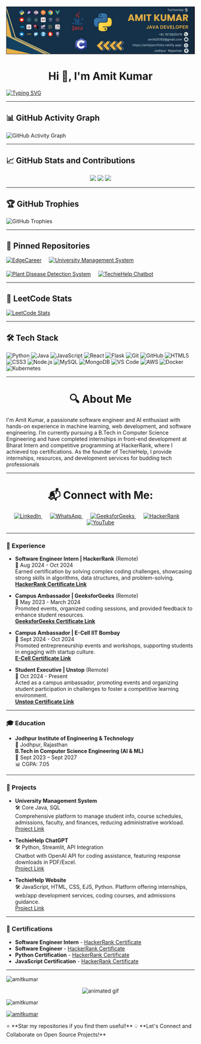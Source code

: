 
![Profile](https://github.com/amitkumardemo/amitkumardemo/blob/main/Screenshot%202024-11-05%20142655.png)


<h1 align="center">Hi 👋, I'm Amit Kumar</h1>

[![Typing SVG](https://readme-typing-svg.herokuapp.com?color=F77606&size=25&center=true&vCenter=true&width=600&lines=Machine+Learning+Engineer;Founder+of+TechieHelp;Open+Source+Contributor;Java+%7C+Python+%7C+React+%7C+Flask;GitHub+5+Star+Java+HackerRanker)](https://github.com/amitkumardemo)

---

## 📊 GitHub Activity Graph
![GitHub Activity Graph](https://github-readme-activity-graph.vercel.app/graph?username=amitkumardemo&theme=react-dark&bg_color=0D1117&color=79D7FF&line=FF69B4&point=FFD700)

---

## 📈 GitHub Stats and Contributions
<div align="center">
  <img src="https://github-readme-stats.vercel.app/api?username=amitkumardemo&show_icons=true&theme=radical" height="180px"/>
  <img src="https://github-readme-stats.vercel.app/api/top-langs/?username=amitkumardemo&layout=compact&theme=radical" height="180px"/>
  <img src="https://github-readme-streak-stats.herokuapp.com/?user=amitkumardemo&theme=radical" height="180px"/>
</div>

---

## 🏆 GitHub Trophies
![GitHub Trophies](https://github-profile-trophy.vercel.app/?username=amitkumardemo&theme=radical&column=6&margin-w=10&margin-h=10)

---

## 📌 Pinned Repositories

<div style="display: flex; flex-wrap: wrap; gap: 20px;">
  <a href="https://github.com/amitkumardemo/EdgeCareer">
    <img src="https://github-readme-stats.vercel.app/api/pin/?username=amitkumardemo&repo=EdgeCareer&theme=radical" alt="EdgeCareer">
  </a>
  <a href="https://github.com/amitkumardemo/University-Management-System">
    <img src="https://github-readme-stats.vercel.app/api/pin/?username=amitkumardemo&repo=University-Management-System&theme=radical" alt="University Management System">
  </a>
  <a href="https://github.com/amitkumardemo/Plant-Disease-Detection-System">
    <img src="https://github-readme-stats.vercel.app/api/pin/?username=amitkumardemo&repo=Plant-Disease-Detection-System&theme=radical" alt="Plant Disease Detection System">
  </a>
  <a href="https://github.com/amitkumardemo/TechieHelp_Chatbot">
    <img src="https://github-readme-stats.vercel.app/api/pin/?username=amitkumardemo&repo=TechieHelp_Chatbot&theme=radical" alt="TechieHelp Chatbot">
  </a>
</div>











---

## 🚀 LeetCode Stats  

[![LeetCode Stats](https://leetcard.jacoblin.cool/Amitkumar90?theme=dark&font=Ubuntu&ext=activity&border=0)](https://leetcode.com/<your_leetcode_username>/)







---

## 🛠 Tech Stack
![Python](https://img.shields.io/badge/Python-3776AB?style=for-the-badge&logo=python&logoColor=white)
![Java](https://img.shields.io/badge/Java-ED8B00?style=for-the-badge&logo=openjdk&logoColor=white)
![JavaScript](https://img.shields.io/badge/JavaScript-F7DF1E?style=for-the-badge&logo=javascript&logoColor=black)
![React](https://img.shields.io/badge/React-20232A?style=for-the-badge&logo=react&logoColor=61DAFB)
![Flask](https://img.shields.io/badge/Flask-000000?style=for-the-badge&logo=flask&logoColor=white)
![Git](https://img.shields.io/badge/Git-F05032?style=for-the-badge&logo=git&logoColor=white)
![GitHub](https://img.shields.io/badge/GitHub-100000?style=for-the-badge&logo=github&logoColor=white)
![HTML5](https://img.shields.io/badge/HTML5-E34F26?style=for-the-badge&logo=html5&logoColor=white)
![CSS3](https://img.shields.io/badge/CSS3-1572B6?style=for-the-badge&logo=css3&logoColor=white)
![Node.js](https://img.shields.io/badge/Node.js-339933?style=for-the-badge&logo=node.js&logoColor=white)
![MySQL](https://img.shields.io/badge/MySQL-4479A1?style=for-the-badge&logo=mysql&logoColor=white)
![MongoDB](https://img.shields.io/badge/MongoDB-47A248?style=for-the-badge&logo=mongodb&logoColor=white)
![VS Code](https://img.shields.io/badge/VS%20Code-007ACC?style=for-the-badge&logo=visualstudiocode&logoColor=white)
![AWS](https://img.shields.io/badge/AWS-232F3E?style=for-the-badge&logo=amazonaws&logoColor=white)
![Docker](https://img.shields.io/badge/Docker-2496ED?style=for-the-badge&logo=docker&logoColor=white)
![Kubernetes](https://img.shields.io/badge/Kubernetes-326CE5?style=for-the-badge&logo=kubernetes&logoColor=white)


---

<h1 align="center">🔍 About Me</h1>
I'm Amit Kumar, a passionate software engineer and AI enthusiast with hands-on experience in machine learning, web development, and software engineering. I’m currently pursuing a B.Tech in Computer Science Engineering and have completed internships in front-end development at Bharat Intern and competitive programming at HackerRank, where I achieved top certifications. As the founder of TechieHelp, I provide internships, resources, and development services for budding tech professionals

---
<h1 align="center">📬 Connect with Me:</h1>
<p align="center" style="margin-bottom: 20px;">
  <a href="https://www.linkedin.com/in/amit-kumar-686196225" target="blank" style="margin-right: 20px;">
    <img src="https://img.icons8.com/color/48/000000/linkedin.png" alt="LinkedIn" />
  </a>
  <a href="https://chat.whatsapp.com/CyqTMfdJF3dH0dvr0BLEAH" target="blank" style="margin-right: 20px;">
    <img src="https://img.icons8.com/color/48/000000/whatsapp.png" alt="WhatsApp" />
  </a>
  <a href="https://auth.geeksforgeeks.org/user/amitk25783/" target="blank" style="margin-right: 20px;">
    <img src="https://img.icons8.com/color/48/000000/GeeksforGeeks.png" alt="GeeksforGeeks" />
  </a>
  <a href="https://www.hackerrank.com/amitk25783" target="blank" style="margin-right: 20px;">
    <img src="https://img.icons8.com/external-tal-revivo-shadow-tal-revivo/48/000000/external-hackerrank-is-a-technology-company-that-focuses-on-competitive-programming-logo-shadow-tal-revivo.png" alt="HackerRank" />
  </a>
  <a href="https://www.youtube.com/@TechieHelp" target="blank">
    <img src="https://img.icons8.com/color/48/000000/youtube-play.png" alt="YouTube" />
  </a>
</p>


---



### 💼 Experience

- **Software Engineer Intern | HackerRank** (Remote)  
  📅 Aug 2024 - Oct 2024  
  Earned certification by solving complex coding challenges, showcasing strong skills in algorithms, data structures, and problem-solving.  
  **[HackerRank Certificate Link](https://www.hackerrank.com/certificates/5a97450686cb)**  

- **Campus Ambassador | GeeksforGeeks** (Remote)  
  📅 May 2023 - March 2024  
  Promoted events, organized coding sessions, and provided feedback to enhance student resources.  
  **[GeeksforGeeks Certificate Link](https://www.linkedin.com/posts/amit-kumar-686196225_geeksforgeeks-campusmantri-jiet-activity-7186988956800925696-XwPY?utm_source=share&utm_medium=member_desktop)**  

- **Campus Ambassador | E-Cell IIT Bombay**  
  📅 Sept 2024 - Oct 2024  
  Promoted entrepreneurship events and workshops, supporting students in engaging with startup culture.  
  **[E-Cell Certificate Link](https://www.linkedin.com/posts/amit-kumar-686196225_campusambassador-careerdevelopment-leadership-activity-7238250892322328576-cJUT?utm_source=share&utm_medium=member_desktop)**  

- **Student Executive | Unstop** (Remote)  
  📅 Oct 2024 - Present  
  Acted as a campus ambassador, promoting events and organizing student participation in challenges to foster a competitive learning environment.  
  **[Unstop Certificate Link](https://www.linkedin.com/posts/amit-kumar-686196225_beunstoppable-unstop-studentexecutive-activity-7252012924246917121-MMqI?utm_source=share&utm_medium=member_desktop)**  

---

### 🎓 Education

- **Jodhpur Institute of Engineering & Technology**  
  📍 Jodhpur, Rajasthan  
  **B.Tech in Computer Science Engineering (AI & ML)**  
  📅 Sept 2023 – Sept 2027  
  📊 CGPA: 7.05  

---

### 🔬 Projects

- **University Management System**  
  🛠️ Core Java, SQL  
  Comprehensive platform to manage student info, course schedules, admissions, faculty, and finances, reducing administrative workload.  
  [Project Link](https://github.com/amitkumardemo/University-Management-System)

- **TechieHelp ChatGPT**  
  🛠️ Python, Streamlit, API Integration  
  Chatbot with OpenAI API for coding assistance, featuring response downloads in PDF/Excel.  
  [Project Link](https://techieappchatbot.streamlit.app/)

- **TechieHelp Website**  
  🛠️ JavaScript, HTML, CSS, EJS, Python.
  Platform offering internships, web/app development services, coding courses, and admissions guidance.  
  [Project Link](https://techiehelpt.netlify.app/home)

---

### 📜 Certifications

- **Software Engineer Intern** - [HackerRank Certificate](https://www.hackerrank.com/certificates/5a97450686cb)
- **Software Engineer** - [HackerRank Certificate](https://www.hackerrank.com/certificates/97e9548d5b6e)
- **Python Certification** - [HackerRank Certificate](https://www.hackerrank.com/certificates/c23baa6903d4)
- **JavaScript Certification** - [HackerRank Certificate](https://www.hackerrank.com/certificates/8611d7795b4a)

---




<p><img align="center" src="https://github-readme-stats.vercel.app/api/top-langs?username=amitkumar&show_icons=true&locale=en&layout=compact" alt="amitkumar" /></p>

<p align="center">
  <img src="https://github.com/AmitKumarDemo/AmitKumarDemo/raw/main/assets/animation.gif" alt="animated gif" />
</p>

<p align="left"> <img src="https://komarev.com/ghpvc/?username=amitkumar&label=Profile%20views&color=0e75b6&style=flat" alt="amitkumar" /> </p>

<p align="left"> <a href="https://github.com/ryo-ma/github-profile-trophy"><img src="https://github-profile-trophy.vercel.app/?username=amitkumar" alt="amitkumar" /></a> </p>
 ⭐ **Star my repositories if you find them useful!**  
💡 **Let's Connect and Collaborate on Open Source Projects!**

